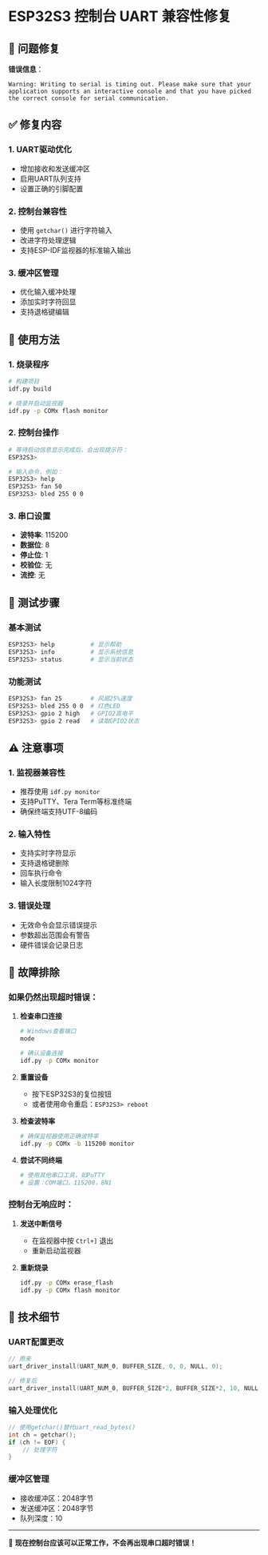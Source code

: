 # ESP32S3 控制台 UART 兼容性修复

## 🔧 问题修复

**错误信息**：
```
Warning: Writing to serial is timing out. Please make sure that your application supports an interactive console and that you have picked the correct console for serial communication.
```

## ✅ 修复内容

### 1. UART驱动优化
- 增加接收和发送缓冲区
- 启用UART队列支持
- 设置正确的引脚配置

### 2. 控制台兼容性
- 使用 `getchar()` 进行字符输入
- 改进字符处理逻辑
- 支持ESP-IDF监视器的标准输入输出

### 3. 缓冲区管理
- 优化输入缓冲处理
- 添加实时字符回显
- 支持退格键编辑

## 🚀 使用方法

### 1. 烧录程序
```bash
# 构建项目
idf.py build

# 烧录并启动监视器
idf.py -p COMx flash monitor
```

### 2. 控制台操作
```bash
# 等待启动信息显示完成后，会出现提示符：
ESP32S3> 

# 输入命令，例如：
ESP32S3> help
ESP32S3> fan 50
ESP32S3> bled 255 0 0
```

### 3. 串口设置
- **波特率**: 115200
- **数据位**: 8
- **停止位**: 1
- **校验位**: 无
- **流控**: 无

## 🎯 测试步骤

### 基本测试
```bash
ESP32S3> help          # 显示帮助
ESP32S3> info          # 显示系统信息
ESP32S3> status        # 显示当前状态
```

### 功能测试
```bash
ESP32S3> fan 25        # 风扇25%速度
ESP32S3> bled 255 0 0  # 红色LED
ESP32S3> gpio 2 high   # GPIO2高电平
ESP32S3> gpio 2 read   # 读取GPIO2状态
```

## ⚠️ 注意事项

### 1. 监视器兼容性
- 推荐使用 `idf.py monitor` 
- 支持PuTTY、Tera Term等标准终端
- 确保终端支持UTF-8编码

### 2. 输入特性
- 支持实时字符显示
- 支持退格键删除
- 回车执行命令
- 输入长度限制1024字符

### 3. 错误处理
- 无效命令会显示错误提示
- 参数超出范围会有警告
- 硬件错误会记录日志

## 🐛 故障排除

### 如果仍然出现超时错误：

1. **检查串口连接**
   ```bash
   # Windows查看端口
   mode
   
   # 确认设备连接
   idf.py -p COMx monitor
   ```

2. **重置设备**
   - 按下ESP32S3的复位按钮
   - 或者使用命令重启：`ESP32S3> reboot`

3. **检查波特率**
   ```bash
   # 确保监视器使用正确波特率
   idf.py -p COMx -b 115200 monitor
   ```

4. **尝试不同终端**
   ```bash
   # 使用其他串口工具，如PuTTY
   # 设置：COM端口，115200，8N1
   ```

### 控制台无响应时：

1. **发送中断信号**
   - 在监视器中按 `Ctrl+]` 退出
   - 重新启动监视器

2. **重新烧录**
   ```bash
   idf.py -p COMx erase_flash
   idf.py -p COMx flash monitor
   ```

## 📝 技术细节

### UART配置更改
```c
// 原来
uart_driver_install(UART_NUM_0, BUFFER_SIZE, 0, 0, NULL, 0);

// 修复后  
uart_driver_install(UART_NUM_0, BUFFER_SIZE*2, BUFFER_SIZE*2, 10, NULL, 0);
```

### 输入处理优化
```c
// 使用getchar()替代uart_read_bytes()
int ch = getchar();
if (ch != EOF) {
    // 处理字符
}
```

### 缓冲区管理
- 接收缓冲区：2048字节
- 发送缓冲区：2048字节  
- 队列深度：10

---

🎉 **现在控制台应该可以正常工作，不会再出现串口超时错误！**
